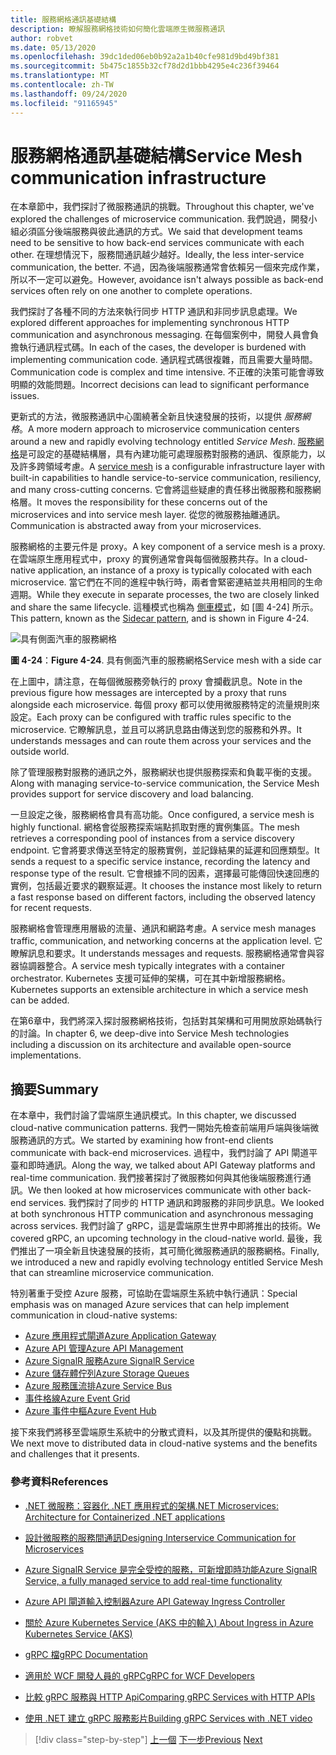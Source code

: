 ```yaml
---
title: 服務網格通訊基礎結構
description: 瞭解服務網格技術如何簡化雲端原生微服務通訊
author: robvet
ms.date: 05/13/2020
ms.openlocfilehash: 39dc1ded06eb0b92a2a1b40cfe981d9bd49bf381
ms.sourcegitcommit: 5b475c1855b32cf78d2d1bbb4295e4c236f39464
ms.translationtype: MT
ms.contentlocale: zh-TW
ms.lasthandoff: 09/24/2020
ms.locfileid: "91165945"
---
```

# <a name="service-mesh-communication-infrastructure"></a><span data-ttu-id="9cb93-103">服務網格通訊基礎結構</span><span class="sxs-lookup"><span data-stu-id="9cb93-103">Service Mesh communication infrastructure</span></span>

<span data-ttu-id="9cb93-104">在本章節中，我們探討了微服務通訊的挑戰。</span><span class="sxs-lookup"><span data-stu-id="9cb93-104">Throughout this chapter, we've explored the challenges of microservice communication.</span></span> <span data-ttu-id="9cb93-105">我們說過，開發小組必須區分後端服務與彼此通訊的方式。</span><span class="sxs-lookup"><span data-stu-id="9cb93-105">We said that development teams need to be sensitive to how back-end services communicate with each other.</span></span> <span data-ttu-id="9cb93-106">在理想情況下，服務間通訊越少越好。</span><span class="sxs-lookup"><span data-stu-id="9cb93-106">Ideally, the less inter-service communication, the better.</span></span> <span data-ttu-id="9cb93-107">不過，因為後端服務通常會依賴另一個來完成作業，所以不一定可以避免。</span><span class="sxs-lookup"><span data-stu-id="9cb93-107">However, avoidance isn't always possible as back-end services often rely on one another to complete operations.</span></span>

<span data-ttu-id="9cb93-108">我們探討了各種不同的方法來執行同步 HTTP 通訊和非同步訊息處理。</span><span class="sxs-lookup"><span data-stu-id="9cb93-108">We explored different approaches for implementing synchronous HTTP communication and asynchronous messaging.</span></span> <span data-ttu-id="9cb93-109">在每個案例中，開發人員會負擔執行通訊程式碼。</span><span class="sxs-lookup"><span data-stu-id="9cb93-109">In each of the cases, the developer is burdened with implementing communication code.</span></span> <span data-ttu-id="9cb93-110">通訊程式碼很複雜，而且需要大量時間。</span><span class="sxs-lookup"><span data-stu-id="9cb93-110">Communication code is complex and time intensive.</span></span> <span data-ttu-id="9cb93-111">不正確的決策可能會導致明顯的效能問題。</span><span class="sxs-lookup"><span data-stu-id="9cb93-111">Incorrect decisions can lead to significant performance issues.</span></span>

<span data-ttu-id="9cb93-112">更新式的方法，微服務通訊中心圍繞著全新且快速發展的技術，以提供 *服務網格*。</span><span class="sxs-lookup"><span data-stu-id="9cb93-112">A more modern approach to microservice communication centers around a new and rapidly evolving technology entitled *Service Mesh*.</span></span> <span data-ttu-id="9cb93-113">[服務網格](https://www.nginx.com/blog/what-is-a-service-mesh/)是可設定的基礎結構層，具有內建功能可處理服務對服務的通訊、復原能力，以及許多跨領域考慮。</span><span class="sxs-lookup"><span data-stu-id="9cb93-113">A [service mesh](https://www.nginx.com/blog/what-is-a-service-mesh/) is a configurable infrastructure layer with built-in capabilities to handle service-to-service communication, resiliency, and many cross-cutting concerns.</span></span> <span data-ttu-id="9cb93-114">它會將這些疑慮的責任移出微服務和服務網格層。</span><span class="sxs-lookup"><span data-stu-id="9cb93-114">It moves the responsibility for these concerns out of the microservices and into service mesh layer.</span></span> <span data-ttu-id="9cb93-115">從您的微服務抽離通訊。</span><span class="sxs-lookup"><span data-stu-id="9cb93-115">Communication is abstracted away from your microservices.</span></span>

<span data-ttu-id="9cb93-116">服務網格的主要元件是 proxy。</span><span class="sxs-lookup"><span data-stu-id="9cb93-116">A key component of a service mesh is a proxy.</span></span> <span data-ttu-id="9cb93-117">在雲端原生應用程式中，proxy 的實例通常會與每個微服務共存。</span><span class="sxs-lookup"><span data-stu-id="9cb93-117">In a cloud-native application, an instance of a proxy is typically colocated with each microservice.</span></span> <span data-ttu-id="9cb93-118">當它們在不同的進程中執行時，兩者會緊密連結並共用相同的生命週期。</span><span class="sxs-lookup"><span data-stu-id="9cb93-118">While they execute in separate processes, the two are closely linked and share the same lifecycle.</span></span> <span data-ttu-id="9cb93-119">這種模式也稱為 [側車模式](/azure/architecture/patterns/sidecar)，如 [圖 4-24] 所示。</span><span class="sxs-lookup"><span data-stu-id="9cb93-119">This pattern, known as the [Sidecar pattern](/azure/architecture/patterns/sidecar), and is shown in Figure 4-24.</span></span>

![具有側面汽車的服務網格](./media/service-mesh-with-side-car.png)

<span data-ttu-id="9cb93-121">**圖 4-24**：</span><span class="sxs-lookup"><span data-stu-id="9cb93-121">**Figure 4-24**.</span></span> <span data-ttu-id="9cb93-122">具有側面汽車的服務網格</span><span class="sxs-lookup"><span data-stu-id="9cb93-122">Service mesh with a side car</span></span>

<span data-ttu-id="9cb93-123">在上圖中，請注意，在每個微服務旁執行的 proxy 會攔截訊息。</span><span class="sxs-lookup"><span data-stu-id="9cb93-123">Note in the previous figure how messages are intercepted by a proxy that runs alongside each microservice.</span></span> <span data-ttu-id="9cb93-124">每個 proxy 都可以使用微服務特定的流量規則來設定。</span><span class="sxs-lookup"><span data-stu-id="9cb93-124">Each proxy can be configured with traffic rules specific to the microservice.</span></span> <span data-ttu-id="9cb93-125">它瞭解訊息，並且可以將訊息路由傳送到您的服務和外界。</span><span class="sxs-lookup"><span data-stu-id="9cb93-125">It understands messages and can route them across your services and the outside world.</span></span>

<span data-ttu-id="9cb93-126">除了管理服務對服務的通訊之外，服務網狀也提供服務探索和負載平衡的支援。</span><span class="sxs-lookup"><span data-stu-id="9cb93-126">Along with managing service-to-service communication, the Service Mesh provides support for service discovery and load balancing.</span></span>

<span data-ttu-id="9cb93-127">一旦設定之後，服務網格會具有高功能。</span><span class="sxs-lookup"><span data-stu-id="9cb93-127">Once configured, a service mesh is highly functional.</span></span> <span data-ttu-id="9cb93-128">網格會從服務探索端點抓取對應的實例集區。</span><span class="sxs-lookup"><span data-stu-id="9cb93-128">The mesh retrieves a corresponding pool of instances from a service discovery endpoint.</span></span> <span data-ttu-id="9cb93-129">它會將要求傳送至特定的服務實例，並記錄結果的延遲和回應類型。</span><span class="sxs-lookup"><span data-stu-id="9cb93-129">It sends a request to a specific service instance, recording the latency and response type of the result.</span></span> <span data-ttu-id="9cb93-130">它會根據不同的因素，選擇最可能傳回快速回應的實例，包括最近要求的觀察延遲。</span><span class="sxs-lookup"><span data-stu-id="9cb93-130">It chooses the instance most likely to return a fast response based on different factors, including the observed latency for recent requests.</span></span>

<span data-ttu-id="9cb93-131">服務網格會管理應用層級的流量、通訊和網路考慮。</span><span class="sxs-lookup"><span data-stu-id="9cb93-131">A service mesh manages traffic, communication, and networking concerns at the application level.</span></span> <span data-ttu-id="9cb93-132">它瞭解訊息和要求。</span><span class="sxs-lookup"><span data-stu-id="9cb93-132">It understands messages and requests.</span></span> <span data-ttu-id="9cb93-133">服務網格通常會與容器協調器整合。</span><span class="sxs-lookup"><span data-stu-id="9cb93-133">A service mesh typically integrates with a container orchestrator.</span></span> <span data-ttu-id="9cb93-134">Kubernetes 支援可延伸的架構，可在其中新增服務網格。</span><span class="sxs-lookup"><span data-stu-id="9cb93-134">Kubernetes supports an extensible architecture in which a service mesh can be added.</span></span>

<span data-ttu-id="9cb93-135">在第6章中，我們將深入探討服務網格技術，包括對其架構和可用開放原始碼執行的討論。</span><span class="sxs-lookup"><span data-stu-id="9cb93-135">In chapter 6, we deep-dive into Service Mesh technologies including a discussion on its architecture and available open-source implementations.</span></span>

## <a name="summary"></a><span data-ttu-id="9cb93-136">摘要</span><span class="sxs-lookup"><span data-stu-id="9cb93-136">Summary</span></span>

<span data-ttu-id="9cb93-137">在本章中，我們討論了雲端原生通訊模式。</span><span class="sxs-lookup"><span data-stu-id="9cb93-137">In this chapter, we discussed cloud-native communication patterns.</span></span> <span data-ttu-id="9cb93-138">我們一開始先檢查前端用戶端與後端微服務通訊的方式。</span><span class="sxs-lookup"><span data-stu-id="9cb93-138">We started by examining how front-end clients communicate with back-end microservices.</span></span> <span data-ttu-id="9cb93-139">過程中，我們討論了 API 閘道平臺和即時通訊。</span><span class="sxs-lookup"><span data-stu-id="9cb93-139">Along the way, we talked about API Gateway platforms and real-time communication.</span></span> <span data-ttu-id="9cb93-140">我們接著探討了微服務如何與其他後端服務進行通訊。</span><span class="sxs-lookup"><span data-stu-id="9cb93-140">We then looked at how microservices communicate with other back-end services.</span></span> <span data-ttu-id="9cb93-141">我們探討了同步的 HTTP 通訊和跨服務的非同步訊息。</span><span class="sxs-lookup"><span data-stu-id="9cb93-141">We looked at both synchronous HTTP communication and asynchronous messaging across services.</span></span> <span data-ttu-id="9cb93-142">我們討論了 gRPC，這是雲端原生世界中即將推出的技術。</span><span class="sxs-lookup"><span data-stu-id="9cb93-142">We covered gRPC, an upcoming technology in the cloud-native world.</span></span> <span data-ttu-id="9cb93-143">最後，我們推出了一項全新且快速發展的技術，其可簡化微服務通訊的服務網格。</span><span class="sxs-lookup"><span data-stu-id="9cb93-143">Finally, we introduced a new and rapidly evolving technology entitled Service Mesh that can streamline microservice communication.</span></span>

<span data-ttu-id="9cb93-144">特別著重于受控 Azure 服務，可協助在雲端原生系統中執行通訊：</span><span class="sxs-lookup"><span data-stu-id="9cb93-144">Special emphasis was on managed Azure services that can help implement communication in cloud-native systems:</span></span>

- [<span data-ttu-id="9cb93-145">Azure 應用程式閘道</span><span class="sxs-lookup"><span data-stu-id="9cb93-145">Azure Application Gateway</span></span>](/azure/application-gateway/overview)
- [<span data-ttu-id="9cb93-146">Azure API 管理</span><span class="sxs-lookup"><span data-stu-id="9cb93-146">Azure API Management</span></span>](https://azure.microsoft.com/services/api-management/)
- [<span data-ttu-id="9cb93-147">Azure SignalR 服務</span><span class="sxs-lookup"><span data-stu-id="9cb93-147">Azure SignalR Service</span></span>](https://azure.microsoft.com/services/signalr-service/)
- [<span data-ttu-id="9cb93-148">Azure 儲存體佇列</span><span class="sxs-lookup"><span data-stu-id="9cb93-148">Azure Storage Queues</span></span>](/azure/storage/queues/storage-queues-introduction)
- [<span data-ttu-id="9cb93-149">Azure 服務匯流排</span><span class="sxs-lookup"><span data-stu-id="9cb93-149">Azure Service Bus</span></span>](/azure/service-bus-messaging/service-bus-messaging-overview)
- [<span data-ttu-id="9cb93-150">事件格線</span><span class="sxs-lookup"><span data-stu-id="9cb93-150">Azure Event Grid</span></span>](/azure/event-grid/overview)
- [<span data-ttu-id="9cb93-151">Azure 事件中樞</span><span class="sxs-lookup"><span data-stu-id="9cb93-151">Azure Event Hub</span></span>](https://azure.microsoft.com/services/event-hubs/)

<span data-ttu-id="9cb93-152">接下來我們將移至雲端原生系統中的分散式資料，以及其所提供的優點和挑戰。</span><span class="sxs-lookup"><span data-stu-id="9cb93-152">We next move to distributed data in cloud-native systems and the benefits and challenges that it presents.</span></span>

### <a name="references"></a><span data-ttu-id="9cb93-153">參考資料</span><span class="sxs-lookup"><span data-stu-id="9cb93-153">References</span></span>

- [<span data-ttu-id="9cb93-154">.NET 微服務：容器化 .NET 應用程式的架構</span><span class="sxs-lookup"><span data-stu-id="9cb93-154">.NET Microservices: Architecture for Containerized .NET applications</span></span>](https://dotnet.microsoft.com/download/thank-you/microservices-architecture-ebook)

- [<span data-ttu-id="9cb93-155">設計微服務的服務間通訊</span><span class="sxs-lookup"><span data-stu-id="9cb93-155">Designing Interservice Communication for Microservices</span></span>](/azure/architecture/microservices/design/interservice-communication)

- [<span data-ttu-id="9cb93-156">Azure SignalR Service 是完全受控的服務，可新增即時功能</span><span class="sxs-lookup"><span data-stu-id="9cb93-156">Azure SignalR Service, a fully managed service to add real-time functionality</span></span>](https://azure.microsoft.com/blog/azure-signalr-service-a-fully-managed-service-to-add-real-time-functionality/)

- [<span data-ttu-id="9cb93-157">Azure API 閘道輸入控制器</span><span class="sxs-lookup"><span data-stu-id="9cb93-157">Azure API Gateway Ingress Controller</span></span>](https://azure.github.io/application-gateway-kubernetes-ingress/)

- [<span data-ttu-id="9cb93-158">關於 Azure Kubernetes Service (AKS 中的輸入) </span><span class="sxs-lookup"><span data-stu-id="9cb93-158">About Ingress in Azure Kubernetes Service (AKS)</span></span>](https://vincentlauzon.com/2018/10/10/about-ingress-in-azure-kubernetes-service-aks/)

- [<span data-ttu-id="9cb93-159">gRPC 檔</span><span class="sxs-lookup"><span data-stu-id="9cb93-159">gRPC Documentation</span></span>](https://grpc.io/docs/guides/)

- [<span data-ttu-id="9cb93-160">適用於 WCF 開發人員的 gRPC</span><span class="sxs-lookup"><span data-stu-id="9cb93-160">gRPC for WCF Developers</span></span>](../grpc-for-wcf-developers/index.md)

- [<span data-ttu-id="9cb93-161">比較 gRPC 服務與 HTTP Api</span><span class="sxs-lookup"><span data-stu-id="9cb93-161">Comparing gRPC Services with HTTP APIs</span></span>](/aspnet/core/grpc/comparison?view=aspnetcore-3.0)

- [<span data-ttu-id="9cb93-162">使用 .NET 建立 gRPC 服務影片</span><span class="sxs-lookup"><span data-stu-id="9cb93-162">Building gRPC Services with .NET video</span></span>](https://channel9.msdn.com/Shows/The-Cloud-Native-Show/Building-Microservices-with-gRPC-and-NET)

>[!div class="step-by-step"]
><span data-ttu-id="9cb93-163">[上一個](grpc.md) 
>[下一步](distributed-data.md)</span><span class="sxs-lookup"><span data-stu-id="9cb93-163">[Previous](grpc.md)
[Next](distributed-data.md)</span></span>
